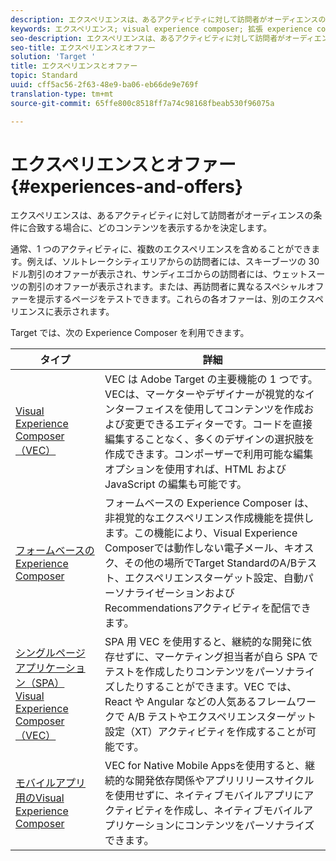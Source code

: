 ```yaml
---
description: エクスペリエンスは、あるアクティビティに対して訪問者がオーディエンスの条件に合致する場合に、どのコンテンツを表示するかを決定します。
keywords: エクスペリエンス; visual experience composer; 拡張 experience composer; フォームベースの experience composer; フォームコンポーザー; visual composer; experience composer; 混合コンテンツ; iframe, iframe バスティング; iframe のバスティング; x-frame-options; x フレームオプション; クロスオリジン; クロスオリジンの問題; 認証ワークフロー; ip ブラックリスト; ip ホワイトリスト
seo-description: エクスペリエンスは、あるアクティビティに対して訪問者がオーディエンスの条件に合致する場合に、どのコンテンツを表示するかを決定します。
seo-title: エクスペリエンスとオファー
solution: 'Target '
title: エクスペリエンスとオファー
topic: Standard
uuid: cff5ac56-2f63-48e9-ba06-eb66de9e769f
translation-type: tm+mt
source-git-commit: 65ffe800c8518ff7a74c98168fbeab530f96075a

---
```



# エクスペリエンスとオファー{#experiences-and-offers}

エクスペリエンスは、あるアクティビティに対して訪問者がオーディエンスの条件に合致する場合に、どのコンテンツを表示するかを決定します。

通常、1 つのアクティビティに、複数のエクスペリエンスを含めることができます。例えば、ソルトレークシティエリアからの訪問者には、スキーブーツの 30 ドル割引のオファーが表示され、サンディエゴからの訪問者には、ウェットスーツの割引のオファーが表示されます。または、再訪問者に異なるスペシャルオファーを提示するページをテストできます。これらの各オファーは、別のエクスペリエンスに表示されます。

Target では、次の Experience Composer を利用できます。

| タイプ | 詳細 |
| --- | --- |
| [Visual Experience Composer（VEC）](../c-experiences/c-visual-experience-composer/visual-experience-composer.md#concept_CF63320EB8924B2F9BDA3C72256DCE50) | VEC は Adobe Target の主要機能の 1 つです。VECは、マーケターやデザイナーが視覚的なインターフェイスを使用してコンテンツを作成および変更できるエディターです。コードを直接編集することなく、多くのデザインの選択肢を作成できます。コンポーザーで利用可能な編集オプションを使用すれば、HTML および JavaScript の編集も可能です。 |
| [フォームベースの Experience Composer](../c-experiences/form-experience-composer.md#task_FAC842A6535045B68B4C1AD3E657E56E) | フォームベースの Experience Composer は、非視覚的なエクスペリエンス作成機能を提供します。この機能により、Visual Experience Composerでは動作しない電子メール、キオスク、その他の場所でTarget StandardのA/Bテスト、エクスペリエンスターゲット設定、自動パーソナライゼーションおよびRecommendationsアクティビティを配信できます。 |
| [シングルページアプリケーション（SPA） Visual Experience Composer（VEC）](/help/c-experiences/spa-visual-experience-composer.md) | SPA 用 VEC を使用すると、継続的な開発に依存せずに、マーケティング担当者が自ら SPA でテストを作成したりコンテンツをパーソナライズしたりすることができます。VEC では、React や Angular などの人気あるフレームワークで A/B テストやエクスペリエンスターゲット設定（XT）アクティビティを作成することが可能です。 |
| [モバイルアプリ用のVisual Experience Composer](/help/c-target-mobile-app/c-mobile-visual-experience-composer/mobile-visual-experience-composer.md) | VEC for Native Mobile Appsを使用すると、継続的な開発依存関係やアプリリリースサイクルを使用せずに、ネイティブモバイルアプリにアクティビティを作成し、ネイティブモバイルアプリケーションにコンテンツをパーソナライズできます。 |


